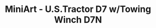 ---
layout: product
title: "MiniArt - U.S.Tractor D7 w/Towing Winch D7N"
price: "5950" 
desc: "N/A"
img_path: "/assets/img/MI35174.jpg"
brand: "N/A"
available: false
special_offer: false
new: false
soon: false
cat: "010000"
subcat: "010100"
subsubcat: "0N/A"
sifra: "MI35174"
---